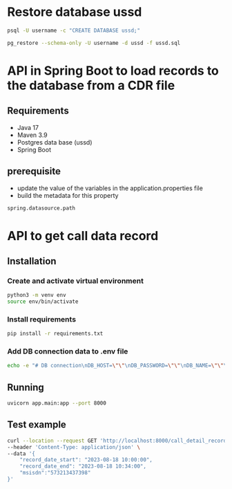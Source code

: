 # Restore database ussd
```bash 
psql -U username -c "CREATE DATABASE ussd;"
```

```bash 
pg_restore --schema-only -U username -d ussd -f ussd.sql
```

# API in Spring Boot to load records to the database from a CDR file

## Requirements

- Java 17
- Maven 3.9
- Postgres data base (ussd)
- Spring Boot

## prerequisite
- update the value of the variables in the application.properties file
- build the metadata for this property
```bash 
spring.datasource.path
```
# API to get call data record
## Installation

### Create and activate virtual environment
```bash
python3 -m venv env
source env/bin/activate
```

### Install requirements
```bash
pip install -r requirements.txt
```

### Add DB connection data to .env file
```bash
echo -e "# DB connection\nDB_HOST=\"\"\nDB_PASSWORD=\"\"\nDB_NAME=\"\"\nDB_USER=\"\"\nDB_PORT=5432" > .env
```

## Running
```bash
uvicorn app.main:app --port 8000
```

## Test example
```bash
curl --location --request GET 'http://localhost:8000/call_detail_records' \
--header 'Content-Type: application/json' \
--data '{
    "record_date_start": "2023-08-18 10:00:00",
    "record_date_end": "2023-08-18 10:34:00",
    "msisdn":"573213437398"
}'
```
